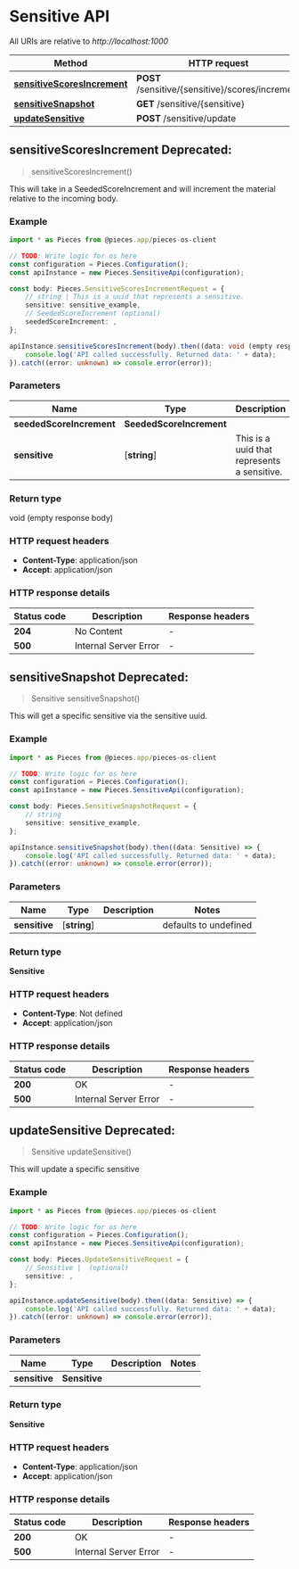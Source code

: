 # Sensitive API

All URIs are relative to *http://localhost:1000*

Method | HTTP request | Description
------------- | ------------- | -------------
[**sensitiveScoresIncrement**](SensitiveApi#sensitivescoresincrement) | **POST** /sensitive/\{sensitive\}/scores/increment | \&#39;/sensitive/\{sensitive\}/scores/increment\&#39; [POST]
[**sensitiveSnapshot**](SensitiveApi#sensitivesnapshot) | **GET** /sensitive/\{sensitive\} | /sensitive/\{sensitive\} [GET]
[**updateSensitive**](SensitiveApi#updatesensitive) | **POST** /sensitive/update | /sensitive/update [POST]


## **sensitiveScoresIncrement** Deprecated: 
> sensitiveScoresIncrement()

This will take in a SeededScoreIncrement and will increment the material relative to the incoming body.

### Example

```typescript
import * as Pieces from @pieces.app/pieces-os-client

// TODO: Write logic for os here
const configuration = Pieces.Configuration();
const apiInstance = new Pieces.SensitiveApi(configuration);

const body: Pieces.SensitiveScoresIncrementRequest = {
    // string | This is a uuid that represents a sensitive.
    sensitive: sensitive_example,
    // SeededScoreIncrement (optional)
    seededScoreIncrement: ,
};

apiInstance.sensitiveScoresIncrement(body).then((data: void (empty response body)) => {
    console.log('API called successfully. Returned data: ' + data);
}).catch((error: unknown) => console.error(error));
```

### Parameters

Name | Type | Description  | Notes
------------- | ------------- | ------------- | -------------
 **seededScoreIncrement** | **SeededScoreIncrement**|  |
 **sensitive** | [**string**] | This is a uuid that represents a sensitive. | defaults to undefined


### Return type

void (empty response body)

### HTTP request headers

- **Content-Type**: application/json
- **Accept**: application/json


### HTTP response details
| Status code | Description | Response headers |
|-------------|-------------|------------------|
**204** | No Content |  -  |
**500** | Internal Server Error |  -  |



## **sensitiveSnapshot** Deprecated: 
> Sensitive sensitiveSnapshot()

This will get a specific sensitive via the sensitive uuid.

### Example

```typescript
import * as Pieces from @pieces.app/pieces-os-client

// TODO: Write logic for os here
const configuration = Pieces.Configuration();
const apiInstance = new Pieces.SensitiveApi(configuration);

const body: Pieces.SensitiveSnapshotRequest = {
    // string
    sensitive: sensitive_example,
};

apiInstance.sensitiveSnapshot(body).then((data: Sensitive) => {
    console.log('API called successfully. Returned data: ' + data);
}).catch((error: unknown) => console.error(error));
```

### Parameters

Name | Type | Description  | Notes
------------- | ------------- | ------------- | -------------
 **sensitive** | [**string**] |  | defaults to undefined


### Return type

**Sensitive**

### HTTP request headers

- **Content-Type**: Not defined
- **Accept**: application/json


### HTTP response details
| Status code | Description | Response headers |
|-------------|-------------|------------------|
**200** | OK |  -  |
**500** | Internal Server Error |  -  |



## **updateSensitive** Deprecated: 
> Sensitive updateSensitive()

This will update a specific sensitive

### Example

```typescript
import * as Pieces from @pieces.app/pieces-os-client

// TODO: Write logic for os here
const configuration = Pieces.Configuration();
const apiInstance = new Pieces.SensitiveApi(configuration);

const body: Pieces.UpdateSensitiveRequest = {
    // Sensitive |  (optional)
    sensitive: ,
};

apiInstance.updateSensitive(body).then((data: Sensitive) => {
    console.log('API called successfully. Returned data: ' + data);
}).catch((error: unknown) => console.error(error));
```

### Parameters

Name | Type | Description  | Notes
------------- | ------------- | ------------- | -------------
 **sensitive** | **Sensitive**|  |


### Return type

**Sensitive**

### HTTP request headers

- **Content-Type**: application/json
- **Accept**: application/json


### HTTP response details
| Status code | Description | Response headers |
|-------------|-------------|------------------|
**200** | OK |  -  |
**500** | Internal Server Error |  -  |




